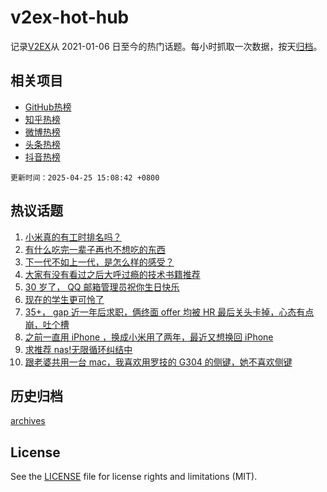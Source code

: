 # v2ex-hot-hub

 记录[V2EX](https://www.v2ex.com/)从 2021-01-06 日至今的热门话题。每小时抓取一次数据，按天[归档](archives)。
 
 ## 相关项目

- [GitHub热榜](https://github.com/it985/github-hot-hub)
- [知乎热榜](https://github.com/it985/zhihu-hot-hub)
- [微博热榜](https://github.com/it985/weibo-hot-hub)
- [头条热榜](https://github.com/it985/toutiao-hot-hub)
- [抖音热榜](https://github.com/it985/douyin-hot-hub)


 `更新时间：2025-04-25 15:08:42 +0800`

## 热议话题

1. [小米真的有工时排名吗？](https://www.v2ex.com/t/1127930)
1. [有什么吃完一辈子再也不想吃的东西](https://www.v2ex.com/t/1127822)
1. [下一代不如上一代，是怎么样的感受？](https://www.v2ex.com/t/1127921)
1. [大家有没有看过之后大呼过瘾的技术书籍推荐](https://www.v2ex.com/t/1127830)
1. [30 岁了， QQ 邮箱管理员祝你生日快乐](https://www.v2ex.com/t/1127947)
1. [现在的学生更可怜了](https://www.v2ex.com/t/1127918)
1. [35+， gap 近一年后求职，俩终面 offer 均被 HR 最后关头卡掉，心态有点崩，吐个槽](https://www.v2ex.com/t/1127843)
1. [之前一直用 iPhone ，换成小米用了两年，最近又想换回 iPhone](https://www.v2ex.com/t/1127950)
1. [求推荐 nas!无限循环纠结中](https://www.v2ex.com/t/1127954)
1. [跟老婆共用一台 mac，我喜欢用罗技的 G304 的侧键，她不喜欢侧键](https://www.v2ex.com/t/1127810)

## 历史归档

[archives](archives)

## License

See the [LICENSE](LICENSE) file for license rights and limitations (MIT).
